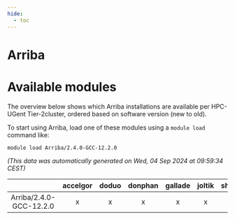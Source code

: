 ```yaml
---
hide:
  - toc
---
```


Arriba
======

# Available modules


The overview below shows which Arriba installations are available per HPC-UGent Tier-2cluster, ordered based on software version (new to old).

To start using Arriba, load one of these modules using a `module load` command like:

```shell
module load Arriba/2.4.0-GCC-12.2.0
```

*(This data was automatically generated on Wed, 04 Sep 2024 at 09:59:34 CEST)*  

| |accelgor|doduo|donphan|gallade|joltik|shinx|skitty|
| :---: | :---: | :---: | :---: | :---: | :---: | :---: | :---: |
|Arriba/2.4.0-GCC-12.2.0|x|x|x|x|x|x|x|
